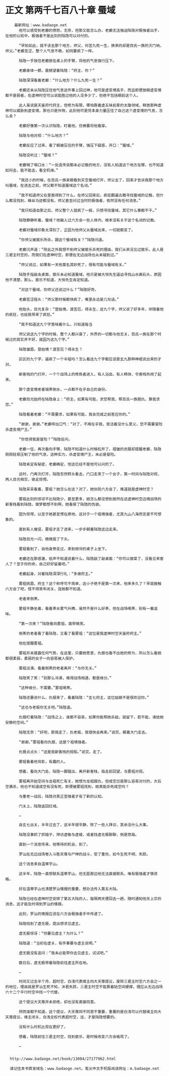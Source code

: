 # 正文 第两千七百八十章 蜃域
        最新网址：www.badaoge.net
          他可以感受到老癫的愤怒，无奈，但那又能怎么办，老癫无法强迫陆隐对极强者出手，在他的认知中，极强者不是此刻的陆隐可以对付的。
      
          “早知如此，就不该去那个地方，师父，何苦九死一生，换来的却是百氏一族的灭门呐，师父。”老癫苦涩，整个人气息不稳，如同要疯了一样。
      
          陆隐一手按住老癫放在桌上的手臂，将他的气息强行压下。
      
          老癫身体一颤，震撼望着陆隐：“府主，你？”
      
          陆隐深深看着老癫：“什么地方？什么九死一生？”
      
          老癫还未从陆隐压住他气息这件事上回过神，他可是虚变境高手，而且即便放眼虚变境都不是弱者，在虚神时空可以说能胜过他的人没多少了，但绝不包括眼前这个人。
      
          此人虽说是天鉴府代府主，但修为有限，哪怕靠着虚五味前辈的太璇领域，释放那种虚神可以威胁到虚变境，那也只是外物，此刻他可是凭本身力量压住了自己这个虚变境的气息，怎么会？
      
          老癫好像第一次认识陆隐，盯着他，仿佛要将他看穿。
      
          陆隐与他对视：“什么地方？”
      
          老癫反应了过来，看了眼被压住的手臂，强压下疑惑，开口：“蜃域。”
      
          陆隐没听过：“蜃域？”
      
          老癫咽了咽口水：“一处连传说都未必记载的地方，没有人知道这个地方在哪，也不知道如何去，能不能去，看全机缘。”
      
          “我还小的时候，在百氏一族亲眼看到天空蜃域打开，师父去了，回来才告诉我那个地方叫蜃域，在进去之前，师父都不知道蜃域这个名词。”
      
          “我不知道师父在里面得到了什么，在师父回来后，疯狂翻遍古籍寻找蜃域的记载，但什么都没找到，蛛丝马迹都没有，师父甚至问过当时的极强者，依然没有任何消息。”
      
          “我只知道自那之后，师父整个人就疯了一般，只想寻找蜃域，其它什么事都不干…”
      
          陆隐静静听着，蜃域？他融入过六方会一些人体内，根本没有关于这个名词的记载。
      
          老癫对蜃域印象太深刻了，正因为他师父从蜃域出来，一切就都变了。
      
          “你师父被宸乐所杀，跟这个蜃域有关？”陆隐问道。
      
          老癫沉声道：“除此之外我想不到师父被宸乐杀死的理由，我们从来没见过宸乐，此人是三君主时空的，而我们在虚神时空，即便在无边战场也从未碰到过。”
      
          “师父说过，如果有一天他莫名其妙死了，很有可能与蜃域有关。”
      
          陆隐手指敲击桌面，宸乐未必知道蜃域，他只是被大恒先生逼迫寻找山水画石头，原因他不清楚，那么，宸乐不知道，大恒先生肯定知道。
      
          “对这个蜃域，你师父还说过什么？”陆隐好奇。
      
          老癫苦涩摇头：“师父那时候都快疯了，嘴里永远是几句话。”
      
          他抬头，目光复杂：“登始境，渡苦厄，得永生，这九个字，师父说了好多年，伴随着他的疯狂，也给我带来了疯狂。”
      
          “我不知道这九个字意味着什么，只知道每当
      
          师父说这九个字的时候，整个人都兴奋了，外界的一切都与他无关，百氏一族在那个时候过的其实并不好，就因为这九个字。”
      
          陆隐皱眉，登始境？渡苦厄？得永生？
      
          区区的九个字，逼疯了一个半祖吗？怎么看这九个字都应该是玄九那种神棍说出来的才对。
      
          新客栈的门打开，一个个战场上的修炼者进入，有人浴血，有人畅快，令客栈热闹了起来。
      
          那个虚变境老者端茶倒水，一点都不在乎自己的身份。
      
          老癫目光始终在陆隐身上：“府主，如果有可能，求您帮我，帮百氏一族报仇，算我求您。”
      
          陆隐看着老癫：“不需要求，如果有可能，我会完成之前答应你的。”
      
          “谢谢，谢谢。”老癫呼出口气：“对了，不用在乎我，我活着没什么意义，您不需要冒险杀虚变境尸王。”
      
          “你觉得我是冒险？”陆隐反问。
      
          老癫一怔，再次看向手臂，陆隐不知道什么时候松开了，褶皱的衣服却提醒老癫，陆隐刚刚轻易压制了他的气息，这种实力，杀虚变境尸王，未必是冒险。
      
          陆隐肯定有秘密，老癫确定，但这已经不是他可以问的了。
      
          这时，门再次打开，陆隐忽然转头看去，门口走来了一个女子，第一时间与陆隐对视，两人目光相交，彼此惊愕。
      
          陆隐呆呆看着，雾祖？她怎么在这？对了，她协防六方会了，难道就是虚神时空？
      
          雾祖此刻的惊讶不比陆隐少，甚至更多，她怎么都没想到居然在这虚神时空边境战场的新客栈看到陆隐，做梦都想不到啊，她看穿了陆隐的伪装。
      
          因为惊愕，以至于她甚至愣在原地，这对于一个祖境强者，尤其九山八海而言是不可想象的。
      
          直到有人催促，雾祖才走了进来，一步步朝着陆隐这边走来。
      
          陆隐目光一闪，微微摇了下头。
      
          雾祖看到了，自他身旁走过，来到相邻的桌子上坐下。
      
          老癫还在那感激，低声不知道说着什么，陆隐敲了敲桌面：“你可以做菜了，没看见来客人了？至于你的命，自己好好留着吧。”
      
          老癫起身，对着陆隐深深行礼：“多谢府主。”
      
          雾祖挑眉，府主？这个称呼可不简单，这小子绝不是第一次来，他来多久了？早就接触六方会了吧，怪不得常年闭关，连她都不知道。
      
          老者来倒茶。
      
          雾祖平静坐着，看着茶水雾气升腾，虽然不是什么好茶，但在战场喝茶，别有一番滋味。
      
          “第一次来？”陆隐看向雾祖，面带微笑。
      
          倒茶的老者看了看陆隐，又看了看雾祖：“这位是我虚神时空天鉴府府主。”
      
          他在提醒雾祖。
      
          雾祖并未展露任何气势，在这里，只要她愿意，仇报也看不出她的修为，所以怎么看她都很柔弱，柔弱的女子一向容易被人保护。
      
          雾祖淡漠，看着倒茶的老者离开：“与你无关。”
      
          陆隐笑了笑：“别那么冷漠，难得战场相遇，都是缘分。”
      
          “这种缘分，不需要。”雾祖喝茶。
      
          陆隐还要说什么，仇报来了，看着陆隐：“玄七府主，这位姑娘不是很欢迎你。”
      
          “这也与老板你无关吧。”陆隐道。
      
          仇报盯着陆隐：“战场之上，谁都不容易，如果你能帮她杀敌，就留下，若不能，请给她安静的空间。”
      
          陆隐无奈：“好吧，那我走了，仇老板，我很快会再来。”说完，朝着大门走去。
      
          “谢谢。”雾祖看向仇报，这是个祖境强者。
      
          仇报点点头：“这是我新客栈的规矩。”说完，走了。
      
          雾祖看着他背影，有趣的人。
      
          想着，看向大门处，陆隐一脚踏出，离开新客栈，临走前回望，与雾祖对视。
      
          雾祖离开始空间与龙祖死亡有关，她想为龙祖报仇，但成空岂是那么容易对付的，大石空袭杀，他也不知道成空有没有死，即便被雾祖找到，她真能杀死成空吗？
      
          与墨老一战后，陆隐对真正至强者才有了新的认知。
      
          门关上，陆隐返回红域。
      
          …
      
          自玄七出关，半年过去了，这半年很平静，除了一些人拜访，其余没什么大事。
      
          陆隐没事抓了抓暗子，拜访虚衡与虚棱，或者找虚无极聊聊，倒是悠哉。
      
          直到一个消息传来，他等待的机会，到了。
      
          罗汕在无边战场卷入斗胜天尊与尸神的战斗，受了重伤，如今生死不明，失踪。
      
          这个消息来自温蒂宇山。
      
          这半年，陆隐一直想联系温蒂宇山，但无距那边他无法直接联系，唯有极强者才够资格。
      
          好在温蒂宇山也清楚罗汕情报的重要，想办法传入第五大陆。
      
          陆隐已经在虚神时空安排了第五大陆的人，每隔两天便回去一趟，随时通知他天上宗的消息，这才能及时得到罗汕的情报。
      
          此刻，罗汕的情报应该在六方会极强者手中传递了。
      
          陆隐找到了虚无极，提出想求见虚主。
      
          虚无极惊讶：“你要见虚主？为什么？”
      
          陆隐道：“当初在虚关，有件事要与虚主说明。”
      
          虚无极没有追问：“我未必能带你去见虚主，试试吧。”
      
          数日后，虚无极带着陆隐前往虚主所在地。
      
          …
      
          时间又过去半个月，超时空，白浅代表维主向大天尊提议，废除三君主时空六方会之一的地位，理由就是罗汕生死不知，沐君失踪，三君主时空不能靠着始空间硬撑，理应从无边战场六十二个平行时空中找一个代替。
      
          这个提议大天尊并未拒绝，却也没有直接同意。
      
          然而谁都不知道，这个提议，大天尊同不同意不重要，重要的是白浅可以代替维主向大天尊提议，维主闭关，白浅全权代表超时空，这，才是陆隐想要的。
      
          没有什么时机比现在更好了。
      
          想着，陆隐前往三君主时空，找到宸乐，是时候改变六方会格局了。
      
          …
      
      
      http://www.badaoge.net/book/13084/27177962.html
      
      请记住本书首发域名：www.badaoge.net。笔尖中文手机版阅读网址：m.badaoge.net
